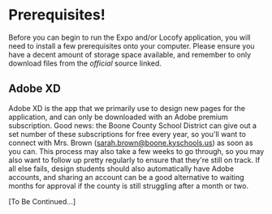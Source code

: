 # Prerequisites!
Before you can begin to run the Expo and/or Locofy application, you will need to install a few prerequisites onto your computer. Please ensure you have a decent amount of storage space available, and remember to only download files from the *official* source linked.

## Adobe XD
Adobe XD is the app that we primarily use to design new pages for the application, and can only be downloaded with an Adobe premium subscription. Good news: the Boone County School District can give out a set number of these subscriptions for free every year, so you'll want to connect with Mrs. Brown (sarah.brown@boone.kyschools.us) as soon as you can. This process may also take a few weeks to go through, so you may also want to follow up pretty regularly to ensure that they're still on track. If all else fails, design students should also automatically have Adobe accounts, and sharing an account can be a good alternative to waiting months for approval if the county is still struggling after a month or two.

[To Be Continued...]
